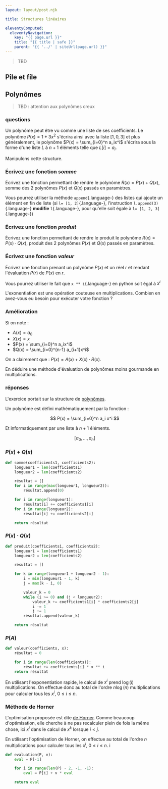 ```yaml
---
layout: layout/post.njk

title: Structures linéaires

eleventyComputed:
  eleventyNavigation:
    key: "{{ page.url }}"
    title: "{{ title | safe }}"
    parent: "{{ '../' | siteUrl(page.url) }}"
---
```


> TBD

## Pile et file

## Polynômes

> TBD : attention aux polynômes creux

### questions

Un polynôme peut être vu comme une liste de ses coefficients. Le polynôme $P(x) = 1 + 3x^2$ s'écrira ainsi avec la liste $[1, 0, 3]$ et plus généralement, le polynôme $P(x) = \sum_{i=0}^n a_ix^i$ s'écrira sous la forme d'une liste $L$ à $n+1$ éléments telle que $L[i] = a_i$.

Manipulons cette structure.

### Écrivez une fonction _somme_

Écrivez une fonction permettant de rendre le polynôme $R(x) = P(x) + Q(x)$, somme des 2 polynômes $P(x)$ et $Q(x)$ passés en paramètres.

Vous pourrez utiliser la méthode `append`{.language-} des listes qui ajoute un élément en fin de liste (si `l= [1, 2]`{.language-}, l'instruction `l.append(3)`{.language-} **modifie** `l`{.language-}, pour qu'elle soit égale à `l= [1, 2, 3]`{.language-})

### Écrivez une fonction _produit_

Écrivez une fonction permettant de rendre le produit le polynôme $R(x) = P(x) \cdot Q(x)$, produit des 2 polynômes $P(x)$ et $Q(x)$ passés en paramètres.

### Écrivez une fonction _valeur_

Écrivez une fonction prenant un polynôme $P(x)$ et un réel $r$ et rendant l'évaluation $P(r)$ de $P(x)$ en $r$.

Vous pourrez utiliser le fait que `x ** i`{.language-} en python soit égal à $x^i$

L'exonentiation est une opération couteuse en multiplications. Combien en avez-vous eu besoin pour exécuter votre fonction ?

### Amélioration

Si on note :

- $A(x) = a_0$
- $X(x) = x$
- $P(x) = \sum_{i=0}^n a_ix^i$
- $Q(x) = \sum_{i=0}^{n-1} a_{i+1}x^i$

On a clairement que : $P(x) = A(x) + X(x) \cdot R(x)$.

En déduire une méthode d'évaluation de polynômes moins gourmande en multiplications.

### réponses

L'exercice portait sur la structure de [polynômes](https://fr.wikipedia.org/wiki/Polyn%C3%B4me).

Un polynôme est défini mathématiquement par la fonction :

$$
P(x) = \sum_{i=0}^n a_i x^i
$$

Et informatiquement par une liste à $n+1$ éléments.

$$
[a_0, \dots, a_n]
$$

### $P(x) + Q(x)$

```python
def somme(coefficients1, coefficients2):
    longueur1 = len(coefficients1)
    longueur2 = len(coefficients2)

    résultat = []
    for i in range(max(longueur1, longueur2)):
        résultat.append(0)

    for i in range(longueur1):
        résultat[i] += coefficients1[i]
    for i in range(longueur2):
        résultat[i] += coefficients2[i]

    return résultat

```

### $P(x) \cdot Q(x)$

```python
def produit(coefficients1, coefficients2):
    longueur1 = len(coefficients1)
    longueur2 = len(coefficients2)

    résultat = []

    for k in range(longueur1 + longueur2 - 1):
        i = min(longueur1 - 1, k)
        j = max(k - i, 0)

        valeur_k = 0
        while (i >= 0) and (j < longueur2):
            valeur_k += coefficients1[i] * coefficients2[j]
            i -= 1
            j += 1
        résultat.append(valeur_k)

    return résultat

```

### $P(A)$

```python
def valeur(coefficients, x):
    résultat = 0

    for i in range(len(coefficients)):
        résultat += coefficients[i] * x ** i
    return résultat

```

En utilisant l'exponentiation rapide, le calcul de $x^i$ prend $\log(i)$ multiplications. On effectue donc au total de l'ordre $n\log(n)$ multiplications pour calculer tous les $x^i$, $0 \leq i \leq n$.

### Méthode de Horner

L'optimisation proposée est dite [de Horner](https://fr.wikipedia.org/wiki/M%C3%A9thode_de_Ruffini-Horner#Valeur_d'un_polyn%C3%B4me_en_un_point). Comme beaucoup d'optimisation, elle cherche à ne pas recalculer plein de fois la même chose, ici $x^i$ dans le calcul de $x^k$ lorsque $i < j$.

En utilisant l'optimisation de Horner, on effectue au total de l'ordre $n$ multiplications pour calculer tous les $x^i$, $0 \leq i \leq n$.
i

```python
def evaluation(P, v):
    eval = P[-1]

    for i in range(len(P) - 2, -1, -1):
        eval = P[i] + v * eval

    return eval
```
